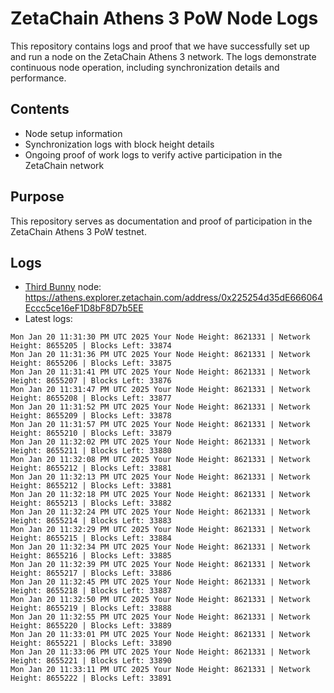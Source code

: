 # ZetaChain Athens 3 PoW Node Logs
This repository contains logs and proof that we have successfully set up and run a node on the ZetaChain Athens 3 network. The logs demonstrate continuous node operation, including synchronization details and performance.

## Contents
- Node setup information
- Synchronization logs with block height details
- Ongoing proof of work logs to verify active participation in the ZetaChain network

## Purpose
This repository serves as documentation and proof of participation in the ZetaChain Athens 3 PoW testnet.

## Logs

- [Third Bunny](https://thirdbunny.xyz/) node: https://athens.explorer.zetachain.com/address/0x225254d35dE666064Eccc5ce16eF1D8bF8D7b5EE
- Latest logs:
```
Mon Jan 20 11:31:30 PM UTC 2025 Your Node Height: 8621331 | Network Height: 8655205 | Blocks Left: 33874
Mon Jan 20 11:31:36 PM UTC 2025 Your Node Height: 8621331 | Network Height: 8655206 | Blocks Left: 33875
Mon Jan 20 11:31:41 PM UTC 2025 Your Node Height: 8621331 | Network Height: 8655207 | Blocks Left: 33876
Mon Jan 20 11:31:47 PM UTC 2025 Your Node Height: 8621331 | Network Height: 8655208 | Blocks Left: 33877
Mon Jan 20 11:31:52 PM UTC 2025 Your Node Height: 8621331 | Network Height: 8655209 | Blocks Left: 33878
Mon Jan 20 11:31:57 PM UTC 2025 Your Node Height: 8621331 | Network Height: 8655210 | Blocks Left: 33879
Mon Jan 20 11:32:02 PM UTC 2025 Your Node Height: 8621331 | Network Height: 8655211 | Blocks Left: 33880
Mon Jan 20 11:32:08 PM UTC 2025 Your Node Height: 8621331 | Network Height: 8655212 | Blocks Left: 33881
Mon Jan 20 11:32:13 PM UTC 2025 Your Node Height: 8621331 | Network Height: 8655212 | Blocks Left: 33881
Mon Jan 20 11:32:18 PM UTC 2025 Your Node Height: 8621331 | Network Height: 8655213 | Blocks Left: 33882
Mon Jan 20 11:32:24 PM UTC 2025 Your Node Height: 8621331 | Network Height: 8655214 | Blocks Left: 33883
Mon Jan 20 11:32:29 PM UTC 2025 Your Node Height: 8621331 | Network Height: 8655215 | Blocks Left: 33884
Mon Jan 20 11:32:34 PM UTC 2025 Your Node Height: 8621331 | Network Height: 8655216 | Blocks Left: 33885
Mon Jan 20 11:32:39 PM UTC 2025 Your Node Height: 8621331 | Network Height: 8655217 | Blocks Left: 33886
Mon Jan 20 11:32:45 PM UTC 2025 Your Node Height: 8621331 | Network Height: 8655218 | Blocks Left: 33887
Mon Jan 20 11:32:50 PM UTC 2025 Your Node Height: 8621331 | Network Height: 8655219 | Blocks Left: 33888
Mon Jan 20 11:32:55 PM UTC 2025 Your Node Height: 8621331 | Network Height: 8655220 | Blocks Left: 33889
Mon Jan 20 11:33:01 PM UTC 2025 Your Node Height: 8621331 | Network Height: 8655221 | Blocks Left: 33890
Mon Jan 20 11:33:06 PM UTC 2025 Your Node Height: 8621331 | Network Height: 8655221 | Blocks Left: 33890
Mon Jan 20 11:33:11 PM UTC 2025 Your Node Height: 8621331 | Network Height: 8655222 | Blocks Left: 33891
```

